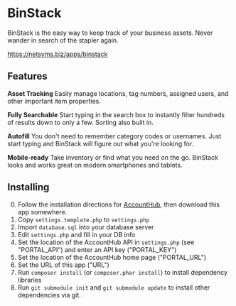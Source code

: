 BinStack
========

BinStack is the easy way to keep track of your business assets.
Never wander in search of the stapler again.

https://netsyms.biz/apps/binstack

Features
--------

**Asset Tracking**
Easily manage locations, tag numbers, assigned users, and other important item
properties.

**Fully Searchable**
Start typing in the search box to instantly filter hundreds of results down to
only a few. Sorting also built in.

**Autofill**
You don't need to remember category codes or usernames. Just start typing and
BinStack will figure out what you're looking for.

**Mobile-ready**
Take inventory or find what you need on the go. BinStack looks and works
great on modern smartphones and tablets.

Installing
----------

0. Follow the installation directions for [AccountHub](https://source.netsyms.com/Business/AccountHub), then download this app somewhere.
1. Copy `settings.template.php` to `settings.php`
2. Import `database.sql` into your database server
3. Edit `settings.php` and fill in your DB info
4. Set the location of the AccountHub API in `settings.php` (see "PORTAL_API") and enter an API key ("PORTAL_KEY")
5. Set the location of the AccountHub home page ("PORTAL_URL")
6. Set the URL of this app ("URL")
7. Run `composer install` (or `composer.phar install`) to install dependency libraries
8. Run `git submodule init` and `git submodule update` to install other dependencies via git.
